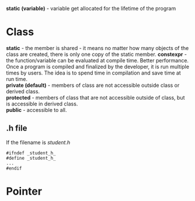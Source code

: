 **static (variable)** - variable get allocated for the lifetime of the program

# Class

**static** - the member is shared - it means no matter how many objects of the class are created, there is only one copy of the static member.
**constexpr** - the function/variable can be evaluated at compile time. Better performance. Once a program is compiled and finalized by the developer, it is run multiple times by users. The idea is to spend time in compilation and save time at run time.  
**private (default)** - members of class are not accessible outside class or derived class.  
**protected** - members of class that are not accessible outside of class, but is accessible in derived class.  
**public** - accessible to all.  

## .h file
If the filename is *student.h*
```
#ifndef _student_h_
#define _student_h_
...
#endif
```

# Pointer



